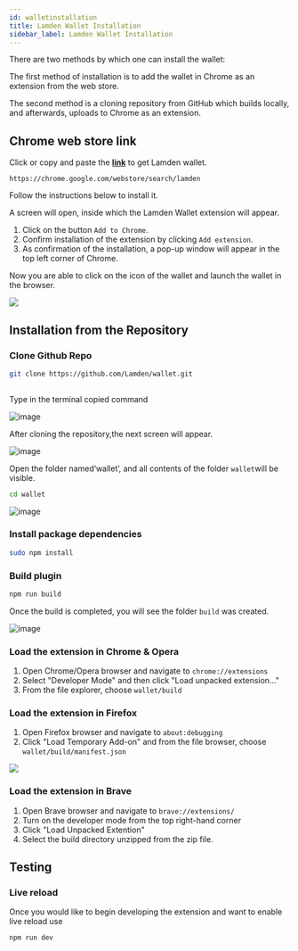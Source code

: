 ```yaml
---
id: walletinstallation
title: Lamden Wallet Installation
sidebar_label: Lamden Wallet Installation
---
```

 
There are two methods by which one can install the wallet:
 
The first method of installation is to add the wallet in Chrome as an extension from the web store.
 
The second method is a cloning repository from GitHub which builds locally, and afterwards, uploads to Chrome as an extension.
 
## Chrome web store link
 
Click or copy and paste the **[link](https://chrome.google.com/webstore/search/lamden)** to get Lamden wallet.
 
```
https://chrome.google.com/webstore/search/lamden
```
 
Follow the instructions below to install it.
 
A screen will open, inside which the Lamden Wallet extension will appear. 
 
1. Click on the button `Add to Chrome`.
2. Confirm installation of the extension by clicking `Add extension`.
3. As confirmation of the installation, a pop-up window will appear in the top left corner of  Chrome.
 
Now you are able to click on the icon of the wallet and launch the wallet in the browser. 
 
![](/img/wallet/chrome_wallet_installation.gif)
 
## Installation from the Repository
 
### Clone Github Repo
 
```bash
git clone https://github.com/Lamden/wallet.git
 
```
Type in the terminal copied command
 
![image](/img/wallet/1._Step_wallet.png)
 
After cloning the repository,the next screen will appear.
 
![image](/img/wallet/2._Step_-_wallet.png)
 
Open the folder named‘wallet’, and all contents of the folder `wallet`will be visible.
 
```bash
cd wallet
```
 
![image](/img/wallet/3._Step-wallet.png)
 
 
### Install package dependencies
 
```bash
sudo npm install
```
 
### Build plugin
 
```bash
npm run build
```
Once the build is completed, you will see the folder `build` was created.
 
![image](/img/wallet/4._Step_-_wallet.png)
 
### Load the extension in Chrome & Opera
1. Open Chrome/Opera browser and navigate to `chrome://extensions`
2. Select "Developer Mode" and then click "Load unpacked extension..."
3. From the file explorer, choose `wallet/build`
 
### Load the extension in Firefox
1. Open Firefox browser and navigate to `about:debugging`
2. Click "Load Temporary Add-on" and from the file browser, choose `wallet/build/manifest.json`
 
![](/img/wallet/wallet_installation_firefox.gif)
 
### Load the extension in Brave
1. Open Brave browser and navigate to `brave://extensions/`
2. Turn on the developer mode from the top right-hand corner
3. Click "Load Unpacked Extention"
4. Select the build directory unzipped from the zip file.
 
## Testing
### Live reload
Once you would like to begin  developing the extension and want to enable live reload use
 
```bash
npm run dev
```
